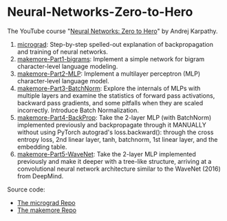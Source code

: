 # Neural-Networks-Zero-to-Hero

The YouTube course "[Neural Networks: Zero to Hero](https://www.youtube.com/playlist?list=PLAqhIrjkxbuWI23v9cThsA9GvCAUhRvKZ)" by Andrej Karpathy.

1. [micrograd](https://github.com/Yushi-Y/Neural-Networks-Zero-to-Hero/blob/main/micrograd.ipynb): Step-by-step spelled-out explanation of backpropagation and training of neural networks.
2. [makemore-Part1-bigrams](https://github.com/Yushi-Y/Neural-Networks-Zero-to-Hero/blob/main/makemore_part1_bigrams.ipynb): Implement a simple network for bigram character-level language modeling.
3. [makemore-Part2-MLP](https://github.com/Yushi-Y/Neural-Networks-Zero-to-Hero/blob/main/makemore_part2_mlp.ipynb): Implement a multilayer perceptron (MLP) character-level language model.
4. [makemore-Part3-BatchNorm](https://github.com/Yushi-Y/Neural-Networks-Zero-to-Hero/blob/main/makemore_part3_bn.ipynb): Explore the internals of MLPs with multiple layers and examine the statistics of forward pass activations, backward pass gradients, and some pitfalls when they are scaled incorrectly. Introduce Batch Normalization.
5. [makemore-Part4-BackProp](https://github.com/Yushi-Y/Neural-Networks-Zero-to-Hero/blob/main/makemore_part4_backprop_ninja.ipynb): Take the 2-layer MLP (with BatchNorm) implemented previously and backpropagate through it MANUALLY without using PyTorch autograd's loss.backward(): through the cross entropy loss, 2nd linear layer, tanh, batchnorm, 1st linear layer, and the embedding table.
6. [makemore-Part5-WaveNet](https://github.com/Yushi-Y/Neural-Networks-Zero-to-Hero/blob/main/makemore_part5_cnn.ipynb): Take the 2-layer MLP implemented previously and make it deeper with a tree-like structure, arriving at a convolutional neural network architecture similar to the WaveNet (2016) from DeepMind. 
   
Source code:
- [The micrograd Repo](https://github.com/karpathy/micrograd)
- [The makemore Repo](https://github.com/karpathy/makemore)
